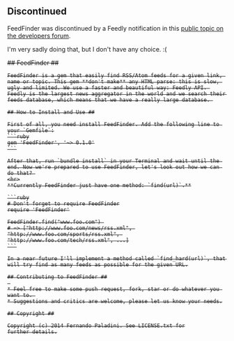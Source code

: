## Discontinued ##

FeedFinder was discontinued by a Feedly notification in this [public topic on the developers forum](https://groups.google.com/forum/#!topic/feedly-cloud/pcr0fvCYdfM).

I'm very sadly doing that, but I don't have any choice. :( 

<strike>
	## FeedFinder ##

	FeedFinder is a gem that easily find RSS/Atom feeds for a given link, name or topic. This gem **don't make** any HTML parse: this is slow, ugly and limited. We use a faster and beautiful way: Feedly API. Feedly is the largest news aggregator in the world and we search their feeds database, which means that we have a really large database. 

	## How to Install and Use ##

	First of all, you need install FeedFinder. Add the following line to your `Gemfile`:
	```ruby
	gem 'FeedFinder', '~> 0.1.0'
	```

	After that, run `bundle install` in your Terminal and wait until the end. Now we're prepared to use FeedFinder, let's look out how we can do that? 
	<hr>
	**Currently FeedFinder just have one method: `find(url)`.**

	```ruby
	# Don't forget to require FeedFinder
	require 'FeedFinder'

	FeedFinder.find("www.foo.com") 
	# => ["http://www.foo.com/news/rss.xml", "http://www.foo.com/sports/rss.xml", "http://www.foo.com/tech/rss.xml", ...]
	```

	In a near future I'll implement a method called `find_hard(url)`, that will try find as many feeds as possible for the given URL.

	## Contributing to FeedFinder ##
	 
	* Feel free to make some push request, fork, star or do whatever you want to. 
	* Suggestions and critics are welcome, please let us know your needs.

	## Copyright ##

	Copyright (c) 2014 Fernando Paladini. See LICENSE.txt for
	further details.
</strike>